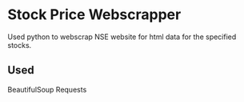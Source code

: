 # Stock Price Webscrapper

Used python to webscrap NSE website for html data for the specified stocks.

## Used
BeautifulSoup
Requests
